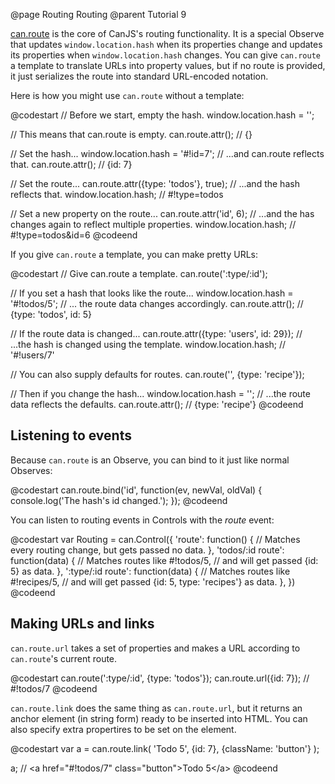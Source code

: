 @page Routing Routing
@parent Tutorial 9

[can.route](../docs/can.route.html) is the core of CanJS's routing functionality. It is a special
Observe that updates `window.location.hash` when its properties change and
updates its properties when `window.location.hash` changes. You can give
`can.route` a template to translate URLs into property values, but if no route
is provided, it just serializes the route into standard URL-encoded notation.

Here is how you might use `can.route` without a template:

@codestart
// Before we start, empty the hash.
window.location.hash = '';

// This means that can.route is empty.
can.route.attr(); // {}

// Set the hash...
window.location.hash = '#!id=7';
// ...and can.route reflects that.
can.route.attr(); // {id: 7}

// Set the route...
can.route.attr({type: 'todos'}, true);
// ...and the hash reflects that.
window.location.hash; // #!type=todos

// Set a new property on the route...
can.route.attr('id', 6);
// ...and the has changes again to reflect multiple properties.
window.location.hash; // #!type=todos&id=6
@codeend

If you give `can.route` a template, you can make pretty URLs:

@codestart
// Give can.route a template.
can.route(':type/:id');

// If you set a hash that looks like the route...
window.location.hash = '#!todos/5';
// ... the route data changes accordingly.
can.route.attr(); // {type: 'todos', id: 5}

// If the route data is changed...
can.route.attr({type: 'users', id: 29});
// ...the hash is changed using the template.
window.location.hash; // '#!users/7'

// You can also supply defaults for routes.
can.route('', {type: 'recipe'});

// Then if you change the hash...
window.location.hash = '';
// ...the route data reflects the defaults.
can.route.attr(); // {type: 'recipe'}
@codeend

## Listening to events

Because `can.route` is an Observe, you can bind to it just like normal Observes:

@codestart
can.route.bind('id', function(ev, newVal, oldVal) {
	console.log('The hash\'s id changed.');
});
@codeend

You can listen to routing events in Controls with the _route_ event:

@codestart
var Routing = can.Control({
	'route': function() {
		// Matches every routing change, but gets passed no data.
	},
	'todos/:id route': function(data) {
		// Matches routes like #!todos/5,
		// and will get passed {id: 5} as data.
	},
	':type/:id route': function(data) {
		// Matches routes like #!recipes/5,
		// and will get passed {id: 5, type: 'recipes'} as data.
	},
})
@codeend

## Making URLs and links

`can.route.url` takes a set of properties and makes a URL according to
`can.route`'s current route.

@codestart
can.route(':type/:id', {type: 'todos'});
can.route.url({id: 7}); // #!todos/7
@codeend

`can.route.link` does the same thing as `can.route.url`, but it returns an
anchor element (in string form) ready to be inserted into HTML. You can also
specify extra propertires to be set on the element.

@codestart
var a = can.route.link(
	'Todo 5',
	{id: 7},
	{className: 'button'}
);

a; // &lt;a href="#!todos/7" class="button">Todo 5&lt;/a>
@codeend

